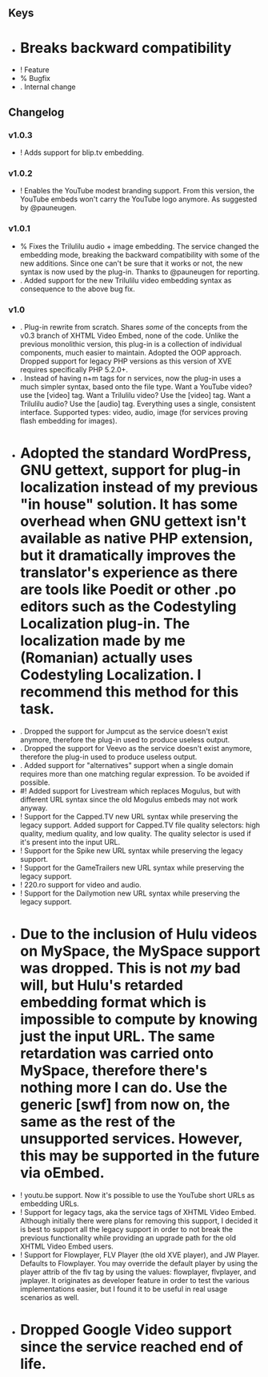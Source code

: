 ## Keys
 * # Breaks backward compatibility
 * ! Feature
 * % Bugfix
 * . Internal change

## Changelog

### v1.0.3
 * ! Adds support for blip.tv embedding.

### v1.0.2

 * ! Enables the YouTube modest branding support. From this version, the YouTube embeds won't carry the YouTube logo anymore. As suggested by @pauneugen.

### v1.0.1

 * % Fixes the Trilulilu audio + image embedding. The service changed the embedding mode, breaking the backward compatibility with some of the new additions. Since one can't be sure that it works or not, the new syntax is now used by the plug-in. Thanks to @pauneugen for reporting.
 * . Added support for the new Trilulilu video embedding syntax as consequence to the above bug fix.

### v1.0

 * . Plug-in rewrite from scratch. Shares *some* of the concepts from the v0.3 branch of XHTML Video Embed, none of the code. Unlike the previous monolithic version, this plug-in is a collection of individual components, much easier to maintain. Adopted the OOP approach. Dropped support for legacy PHP versions as this version of XVE requires specifically PHP 5.2.0+.
 * . Instead of having n+m tags for n services, now the plug-in uses a much simpler syntax, based onto the file type. Want a YouTube video? use the [video] tag. Want a Trilulilu video? Use the [video] tag. Want a Trilulilu audio? Use the [audio] tag. Everything uses a single, consistent interface. Supported types: video, audio, image (for services proving flash embedding for images).
 * # Adopted the standard WordPress, GNU gettext, support for plug-in localization instead of my previous "in house" solution. It has some overhead when GNU gettext isn't available as native PHP extension, but it dramatically improves the translator's experience as there are tools like Poedit or other .po editors such as the Codestyling Localization plug-in. The localization made by me (Romanian) actually uses Codestyling Localization. I recommend this method for this task.
 * . Dropped the support for Jumpcut as the service doesn't exist anymore, therefore the plug-in used to produce useless output.
 * . Dropped the support for Veevo as the service doesn't exist anymore, therefore the plug-in used to produce useless output.
 * . Added support for "alternatives" support when a single domain requires more than one matching regular expression. To be avoided if possible.
 * #! Added support for Livestream which replaces Mogulus, but with different URL syntax since the old Mogulus embeds may not work anyway.
 * ! Support for the Capped.TV new URL syntax while preserving the legacy support. Added support for Capped.TV file quality selectors: high quality, medium quality, and low quality. The quality selector is used if it's present into the input URL.
 * ! Support for the Spike new URL syntax while preserving the legacy support.
 * ! Support for the GameTrailers new URL syntax while preserving the legacy support.
 * ! 220.ro support for video and audio.
 * ! Support for the Dailymotion new URL syntax while preserving the legacy support.
 * # Due to the inclusion of Hulu videos on MySpace, the MySpace support was dropped. This is not *my* bad will, but Hulu's retarded embedding format which is impossible to compute by knowing just the input URL. The same retardation was carried onto MySpace, therefore there's nothing more I can do. Use the generic [swf] from now on, the same as the rest of the unsupported services. However, this may be supported in the future via oEmbed.
 * ! youtu.be support. Now it's possible to use the YouTube short URLs as embedding URLs.
 * ! Support for legacy tags, aka the service tags of XHTML Video Embed. Although initially there were plans for removing this support, I decided it is best to support all the legacy support in order to not break the previous functionality while providing an upgrade path for the old XHTML Video Embed users.
 * ! Support for Flowplayer, FLV Player (the old XVE player), and JW Player. Defaults to Flowplayer. You may override the default player by using the player attrib of the flv tag by using the values: flowplayer, flvplayer, and jwplayer. It originates as developer feature in order to test the various implementations easier, but I found it to be useful in real usage scenarios as well.
 * # Dropped Google Video support since the service reached end of life.

